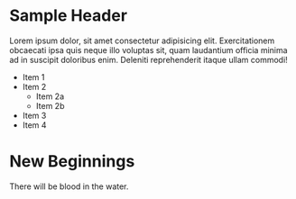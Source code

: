 # Sample Header

Lorem ipsum dolor, sit amet consectetur adipisicing elit. Exercitationem obcaecati ipsa quis neque illo voluptas sit, quam laudantium officia minima ad in suscipit doloribus enim. Deleniti reprehenderit itaque ullam commodi!

- Item 1
- Item 2
  - Item 2a
  - Item 2b
- Item 3
- Item 4

# New Beginnings

There will be blood in the water. 